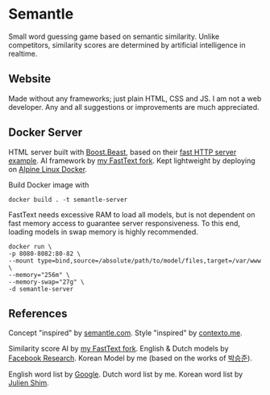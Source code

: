 # Semantle

Small word guessing game based on semantic similarity.
Unlike competitors, similarity scores are determined by artificial intelligence in realtime.


## Website

Made without any frameworks; just plain HTML, CSS and JS.
I am not a web developer.
Any and all suggestions or improvements are much appreciated.


## Docker Server

HTML server built with [Boost.Beast](https://github.com/boostorg/beast), based on their [fast HTTP server example](https://www.boost.org/doc/libs/1_88_0/libs/beast/example/http/server/fast/http_server_fast.cpp).
AI framework by [my FastText fork](https://github.com/MartenStraatsma/KoreanWordVectorsDocker).
Kept lightweight by deploying on [Alpine Linux Docker](https://hub.docker.com/_/alpine/).

Build Docker image with
```shell
docker build . -t semantle-server
```

FastText needs excessive RAM to load all models, but is not dependent on fast memory access to guarantee server responsiveness.
To this end, loading models in swap memory is highly recommended.
```shell
docker run \
-p 8080-8082:80-82 \
--mount type=bind,source=/absolute/path/to/model/files,target=/var/www \
--memory="256m" \
--memory-swap="27g" \
-d semantle-server
```


## References
Concept "inspired" by [semantle.com](https://semantle.com/).
Style "inspired" by [contexto.me](https://contexto.me/en/).

Similarity score AI by [my FastText fork](https://github.com/MartenStraatsma/KoreanWordVectorsDocker).
English & Dutch models by [Facebook Research](https://fasttext.cc/docs/en/crawl-vectors.html).
Korean Model by me (based on the works of [박승준](https://github.com/SungjoonPark/KoreanWordVectors)).

English word list by [Google](https://github.com/david47k/top-english-wordlists).
Dutch word list by me.
Korean word list by [Julien Shim](https://github.com/julienshim/combined_korean_vocabulary_list).
